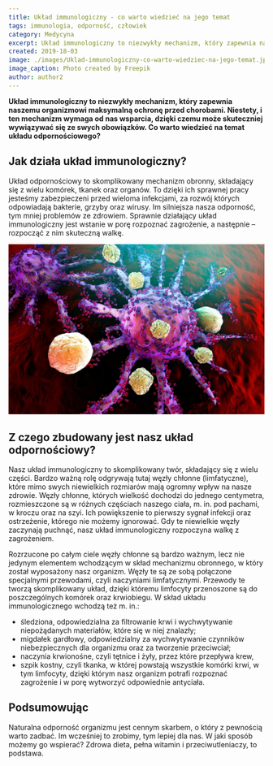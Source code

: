 ```yaml
---
title: Układ immunologiczny - co warto wiedzieć na jego temat
tags: immunologia, odporność, człowiek
category: Medycyna
excerpt: Układ immunologiczny to niezwykły mechanizm, który zapewnia naszemu organizmowi maksymalną ochronę przed chorobami.?
created: 2019-18-03
image: ./images/Uklad-immunologiczny-co-warto-wiedziec-na-jego-temat.jpg
image_caption: Photo created by Freepik
author: author2
---
```


**Układ immunologiczny to niezwykły mechanizm, który zapewnia naszemu organizmowi maksymalną ochronę przed chorobami. Niestety, i ten mechanizm wymaga od nas wsparcia, dzięki czemu może skuteczniej wywiązywać się ze swych obowiązków. Co warto wiedzieć na temat układu odpornościowego?**


## Jak działa układ immunologiczny?

Układ odpornościowy to skomplikowany mechanizm obronny, składający się z wielu komórek, tkanek oraz organów. To dzięki ich sprawnej pracy jesteśmy zabezpieczeni przed wieloma infekcjami, za rozwój których odpowiadają bakterie, grzyby oraz wirusy. Im silniejsza nasza odporność, tym mniej problemów ze zdrowiem. Sprawnie działający układ immunologiczny jest wstanie w porę rozpoznać zagrożenie, a następnie – rozpocząć z nim skuteczną walkę.

![Układ immunologiczny](.\images\jak-boni-nas-uklad-immunologiczny.jpg "Układ immunologiczny co warto wiedzieć na jego temat")

## Z czego zbudowany jest nasz układ odpornościowy?

Nasz układ immunologiczny to skomplikowany twór, składający się z wielu części. Bardzo ważną rolę odgrywają tutaj węzły chłonne (limfatyczne), które mimo swych niewielkich rozmiarów mają ogromny wpływ na nasze zdrowie. Węzły chłonne, których wielkość dochodzi do jednego centymetra, rozmieszczone są w różnych częściach naszego ciała, m. in. pod pachami, w kroczu oraz na szyi. Ich powiększenie to pierwszy sygnał infekcji oraz ostrzeżenie, którego nie możemy ignorować. Gdy te niewielkie węzły zaczynają puchnąć, nasz układ immunologiczny rozpoczyna walkę z zagrożeniem.

Rozrzucone po całym ciele węzły chłonne są bardzo ważnym, lecz nie jedynym elementem wchodzącym w skład mechanizmu obronnego, w który został wyposażony nasz organizm. Węzły te są ze sobą połączone specjalnymi przewodami, czyli naczyniami limfatycznymi. Przewody te tworzą skomplikowany układ, dzięki któremu limfocyty przenoszone są do poszczególnych komórek oraz krwiobiegu. W skład układu immunologicznego wchodzą też m. in.:

* śledziona, odpowiedzialna za filtrowanie krwi i wychwytywanie niepożądanych materiałów, które się w niej znalazły;
* migdałek gardłowy, odpowiedzialny za wychwytywanie czynników niebezpiecznych dla organizmu oraz za tworzenie przeciwciał;
* naczynia krwionośne, czyli tętnice i żyły, przez które przepływa krew,
* szpik kostny, czyli tkanka, w której powstają wszystkie komórki krwi, w tym limfocyty, dzięki którym nasz organizm potrafi rozpoznać zagrożenie i w porę wytworzyć odpowiednie antyciała.

## Podsumowując

Naturalna odporność organizmu jest cennym skarbem, o który z pewnością warto zadbać. Im wcześniej to zrobimy, tym lepiej dla nas. W jaki sposób możemy go wspierać? Zdrowa dieta, pełna witamin i przeciwutleniaczy, to podstawa.